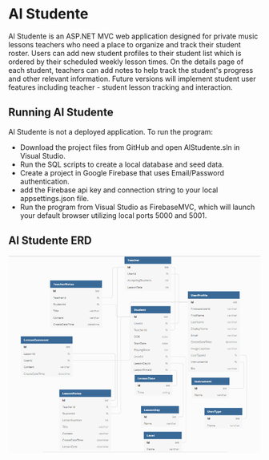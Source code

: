 # Al Studente

Al Studente is an ASP.NET MVC web application designed for private music lessons teachers who need a place to organize and track their student roster. Users can add new student profiles to their student list which is ordered by their scheduled weekly lesson times. On the details page of each student, teachers can add notes to help track the student's progress and other relevant information. Future versions will implement student user features including teacher - student lesson tracking and interaction.

## Running Al Studente

Al Studente is not a deployed application. To run the program:
  - Download the project files from GitHub and open AlStudente.sln in Visual Studio. 
  - Run the SQL scripts to create a local database and seed data. 
  - Create a project in Google Firebase that uses Email/Password authentication. 
  - add the Firebase api key and connection string to your local appsettings.json file. 
  - Run the program from Visual Studio as FirebaseMVC, which will launch your default
    browser utilizing local ports 5000 and 5001.


## Al Studente ERD

![Al Studente ERD](/AlStudenteERD.png)